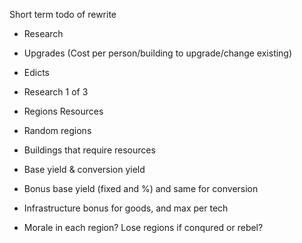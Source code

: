 Short term todo of rewrite

- Research
- Upgrades (Cost per person/building to upgrade/change existing)
- Edicts
- Research 1 of 3
- Regions Resources
- Random regions
- Buildings that require resources
- Base yield & conversion yield

- Bonus base yield (fixed and %) and same for conversion
- Infrastructure bonus for goods, and max per tech
- Morale in each region? Lose regions if conqured or rebel?